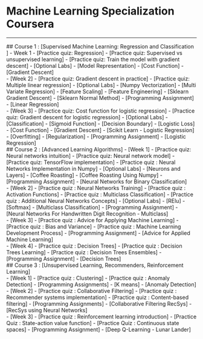 # Machine Learning Specialization Coursera
<hr/>
## Course 1 : [Supervised Machine Learning: Regression and Classification ]
- Week 1
    - [Practice quiz: Regression]
    - [Practice quiz: Supervised vs unsupervised learning]
    - [Practice quiz: Train the model with gradient descent]
  - [Optional Labs]
    - [Model Representation]
    - [Cost Function]
    - [Gradient Descent]
<br/>
- [Week 2]
    - [Practice quiz: Gradient descent in practice]
    - [Practice quiz: Multiple linear regression]
    - [Optional Labs]
      - [Numpy Vectorization]
      - [Multi Variate Regression]
      - [Feature Scaling]
      - [Feature Engineering]
      - [Sklearn Gradient Descent]
      - [Sklearn Normal Method]
    - [Programming Assignment]
      - [Linear Regression]
<br/>
- [Week 3]
    - [Practice quiz: Cost function for logistic regression]
    - [Practice quiz: Gradient descent for logistic regression]
    - [Optional Labs]
        - [Classification]
        - [Sigmoid Function]
        - [Decision Boundary]
        - [Logistic Loss]
        - [Cost Function]
        - [Gradient Descent]
        - [Scikit Learn - Logistic Regression]
        - [Overfitting]
        - [Regularization]
    - [Programming Assignment]
      - [Logistic Regression]
<br/>
## Course 2 : [Advanced Learning Algorithms]
- [Week 1]
    - [Practice quiz: Neural networks intuition]
    - [Practice quiz: Neural network model]
    - [Practice quiz: TensorFlow implementation]
    - [Practice quiz : Neural Networks Implementation in Numpy]
    - [Optional Labs]
      - [Neurons and Layers]
      - [Coffee Roasting]
      - [Coffee Roasting Using Numpy]
    - [Programming Assignment]
      - [Neural Networks for Binary Classification]
  <br/>
- [Week 2]
    - [Practice quiz : Neural Networks Training]
    - [Practice quiz : Activation Functions]
    - [Practice quiz : Multiclass Classification]
    - [Practice quiz : Additional Neural Networks Concepts]
    - [Optional Labs]
        - [RElu]
        - [Softmax]
        - [Multiclass Classification]
    - [Programming Assignment]
      - [Neural Networks For Handwritten Digit Recognition - Multiclass]
<br/>
- [Week 3]
    - [Practice quiz : Advice for Applying Machine Learning]
    - [Practice quiz : Bias and Variance]
    - [Practice quiz : Machine Learning Development Process]
    - [Programming Assignment]
        - [Advice for Applied Machine Learning]
<br/>
- [Week 4]
    - [Practice quiz : Decision Trees]
    - [Practice quiz : Decision Trees Learning]
    - [Practice quiz : Decision Trees Ensembles]
    - [Programming Assignment]
        - [Decision Trees]
<br/>
## Course 3 : [Unsupervised Learning, Recommenders, Reinforcement Learning]
<br/>
- [Week 1]
    - [Practice quiz : Clustering]
    - [Practice quiz : Anomaly Detection]
    - [Programming Assignments]
        - [K means]
        - [Anomaly Detection]
<br/>
- [Week 2]
    - [Practice quiz : Collaborative Filtering]
    - [Practice quiz : Recommender systems implementation]
    - [Practice quiz : Content-based filtering]
    - [Programming Assignments]
        - [Collaborative Filtering RecSys]
        - [RecSys using Neural Networks]
<br/>
- [Week 3]
    - [Practice quiz : Reinforcement learning introduction]
    - [Practice Quiz : State-action value function]
    - [Practice Quiz : Continuous state spaces]
    - [Programming Assignment]
        - [Deep Q-Learning - Lunar Lander]
